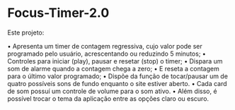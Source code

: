 # Focus-Timer-2.0

Este projeto:


•	Apresenta um timer de contagem regressiva, cujo valor pode ser programado pelo usuário, acrescentando ou reduzindo 5 minutos;
•	Controles para iniciar (play), pausar e resetar (stop) o timer;
•	Dispara um som de alarme quando a contagem chega a zero;
•	E reseta a contagem para o último valor programado;
•	Dispõe da função de tocar/pausar um de quatro possíveis sons de fundo enquanto o site estiver aberto.
•	Cada card de som possuí um controle de volume para o som ativo.
•	Além disso, é possível trocar o tema da aplicação entre as opções claro ou escuro.
